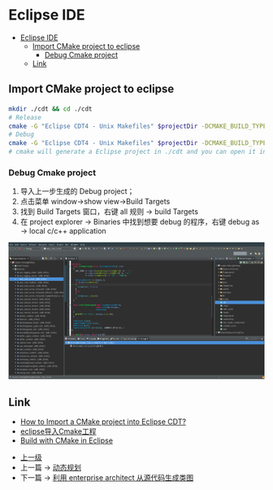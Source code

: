 # Eclipse IDE

<!-- @import "[TOC]" {cmd="toc" depthFrom=1 depthTo=6 orderedList=false} -->
<!-- code_chunk_output -->

* [Eclipse IDE](#eclipse-ide)
	* [Import CMake project to eclipse](#import-cmake-project-to-eclipse)
		* [Debug Cmake project](#debug-cmake-project)
	* [Link](#link)

<!-- /code_chunk_output -->

## Import CMake project to eclipse
```sh
mkdir ./cdt && cd ./cdt
# Release
cmake -G "Eclipse CDT4 - Unix Makefiles" $projectDir -DCMAKE_BUILD_TYPE:STRING=Release
# Debug
cmake -G "Eclipse CDT4 - Unix Makefiles" $projectDir -DCMAKE_BUILD_TYPE:STRING=Debug
# cmake will generate a Eclipse project in ./cdt and you can open it in Eclipse.
```

### Debug Cmake project
1. 导入上一步生成的 Debug project；
2. 点击菜单 window->show view->Build Targets
3. 找到 Build Targets 窗口，右键 all 规则 -> build Targets
4. 在 project explorer -> Binaries 中找到想要 debug 的程序，右键 debug as -> local c/c++ application  

![](../images/eclipse_201811262342_1.png)

## Link
* [How to Import a CMake project into Eclipse CDT?](https://www.systutorials.com/241292/how-to-import-a-cmake-project-into-eclipse-cdt/)
* [eclipse导入Cmake工程](https://blog.csdn.net/sean_8180/article/details/80676261)
* [Build with CMake in Eclipse](http://johnnado.com/use-cmake-with-eclipse/)


- [上一级](README.md)
- 上一篇 -> [动态规划](dynamicProgramming.md)
- 下一篇 -> [利用 enterprise architect 从源代码生成类图](enterpriseArchitectClassView.md)

